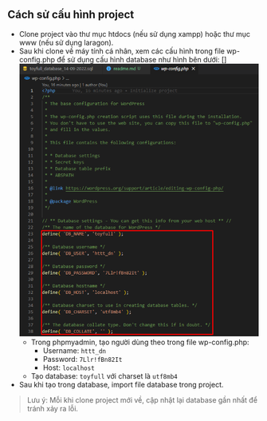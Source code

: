 ## Cách sử cấu hình project ##
- Clone project vào thư mục htdocs (nếu sử dụng xampp) hoặc thư mục www (nếu sử dụng laragon).
- Sau khi clone về máy tính cá nhân, xem các cấu hình trong file wp-config.php để sử dụng cấu hình database như hình bên dưới:
[<img scr="./wp-content/uploads/wp-config.png" align="left" />]
![alt text](./wp-content/uploads/wp-config.png)
	- Trong phpmyadmin, tạo người dùng theo trong file wp-config.php:
		- Username: `httt_dn`
		- Password: `7Llr!fBn82It`
		- Host: `localhost`
	- Tạo database: `toyfull` với charset là `utf8mb4`
- Sau khi tạo trong database, import file database trong project.
> Lưu ý: Mỗi khi clone project mới về, cập nhật lại database gần nhất để tránh xảy ra lỗi.

